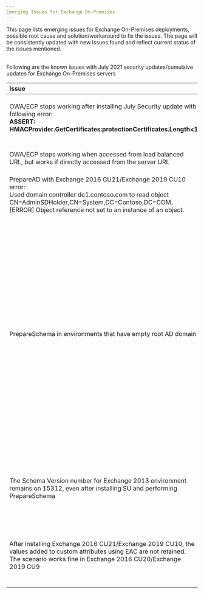 ```yaml
---
Emerging Issues for Exchange On-Premises
---
```


This page lists emerging issues for Exchange On-Premises deployments, possible root cause and solution/workaround to fix the issues. The page will be consistently updated with new issues found and reflect current status of the issues mentioned.
<BR><BR>

Following are the known issues with July 2021 security updates/cumulaive updates for Exchange On-Premises servers

**Issue** |**Possible reason**| **Workaround/Solution**
:----| :----| :----|
|OWA/ECP stops working after installing July Security update with following error: <BR> **ASSERT: HMACProvider.GetCertificates:protectionCertificates.Length<1** | The issue occurs if OAuth certificate is missing or expired|Follow steps on [this](https://docs.microsoft.com/en-us/exchange/troubleshoot/administration/cannot-access-owa-or-ecp-if-oauth-expired) article to re-publish the Oauth certificate. Do note it takes up to an hour for certificate to change place
|OWA/ECP stops working when accessed from load balanced URL, but works if directly accessed from the server URL | The root cause for the issue is under investigation | Follow steps in [this article](https://support.microsoft.com/en-us/help/5005341) to fix the issue |
|PrepareAD with Exchange 2016 CU21/Exchange 2019 CU10 error: <BR> Used domain controller dc1.contoso.com to read object CN=AdminSDHolder,CN=System,DC=Contoso,DC=COM. [ERROR] Object reference not set to an instance of an object. | The issue is under investigation | Follow steps in [this article](https://support.microsoft.com/kb/5005319) to fix the issue
|PrepareSchema in environments that have empty root AD domain | July secruity update for Exchange 2013 have shipped schema changes and needs Exchange role installed for PrepareSchema, this makes it difficult for environments that have Exchange 2013 as the highest installed Exchange server and do not have an Exchange server installed in the same AD site as that of root AD domain. | Option 1 <BR>	Introduce a new server that meets system requirements for Exchange 2013 Management tools, in the root AD domain. Install just the Exchange 2013 Management Tools role on this server. <BR> Install the July security fix, perform Schema update. <BR> <BR> Option 2 <BR>	PrepareSchema using Exchange 2016 21/Exchange 2019 CU10 media, as the CU’s have the changes. <BR> However, once Exchange 2016/2019 media is used to perform schema update,you will need to continue using Exchange 2016/2019 media in the future as well.|
|The Schema Version number for Exchange 2013 environment remains on 15312, even after installing SU and performing PrepareSchema | This is expected behavior. The schema version is going to remain 15312 after installing Security Update and performing PrepareSchema
|After installing Exchange 2016 CU21/Exchange 2019 CU10, the values added to custom attributes using EAC are not retained. The scenario works fine in Exchange 2016 CU20/Exchange 2019 CU9 | The issue is under investigation  |**Workaround 1:** <BR> Use EAC from Internet Explorer <BR><BR> **Workaround 2:**<BR> Add the values using Exchange Management Shell
